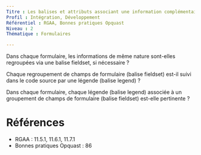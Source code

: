 ```yaml
---
Titre : Les balises et attributs associant une information complémentaire à l'étiquette d'un champ de formulaire sont utilisés de manière appropriée.
Profil : Intégration, Développement
Référentiel : RGAA, Bonnes pratiques Opquast
Niveau : 2
Thématique : Formulaires

---
```

Dans chaque formulaire, les informations de même nature sont-elles regroupées via une balise fieldset, si nécessaire ?

Chaque regroupement de champs de formulaire (balise fieldset) est-il suivi dans le code source par une légende (balise legend) ?

Dans chaque formulaire, chaque légende (balise legend) associée à un groupement de champs de formulaire (balise fieldset) est-elle pertinente ?

# Références

*   RGAA : 11.5.1, 11.6.1, 11.7.1
*   Bonnes pratiques Opquast : 86